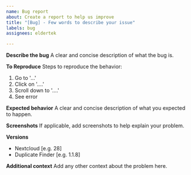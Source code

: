 ```yaml
---
name: Bug report
about: Create a report to help us improve
title: "[Bug] - Few words to describe your issue"
labels: bug
assignees: eldertek

---
```


**Describe the bug**
A clear and concise description of what the bug is.

**To Reproduce**
Steps to reproduce the behavior:
1. Go to '...'
2. Click on '....'
3. Scroll down to '....'
4. See error

**Expected behavior**
A clear and concise description of what you expected to happen.

**Screenshots**
If applicable, add screenshots to help explain your problem.

**Versions**
- Nextcloud [e.g. 28]
- Duplicate Finder [e.g. 1.1.8]

**Additional context**
Add any other context about the problem here.
